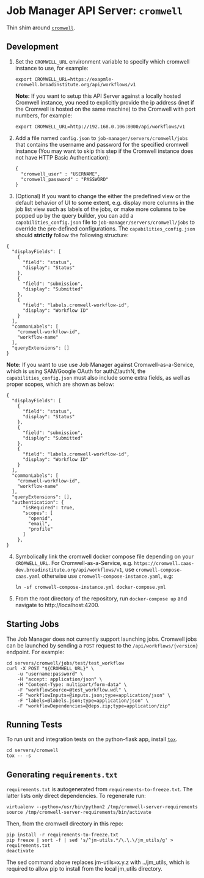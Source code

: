 # Job Manager API Server: `cromwell`

Thin shim around [`cromwell`](https://github.com/broadinstitute/cromwell).

## Development

1. Set the `CROMWELL_URL` environment variable to specify which cromwell instance to use, for example:
    
    ```
    export CROMWELL_URL=https://exapmle-cromwell.broadinstitute.org/api/workflows/v1
    ```

    **Note:** If you want to setup this API Server against a locally hosted Cromwell instance, you need to explicitly provide the ip address (inet if the Cromwell is hosted on the same machine) to the Cromwell with port numbers, for example:
    ```
    export CROMWELL_URL=http://192.168.0.106:8000/api/workflows/v1
    ```

2. Add a file named `config.json` to `job-manager/servers/cromwell/jobs` that contains the username and password for the specified cromwell instance (You may want to skip this step if the Cromwell instance does not have HTTP Basic Authentication):
    ```
    {
      "cromwell_user" : "USERNAME",
      "cromwell_password" : "PASSWORD"
    }
    ```

3. (Optional) If you want to change the either the predefined view or the default behavior of UI to some extent, e.g. display more columns in the job list view such as labels of the jobs, or make more columns to be popped up by the query builder, you can add a `capabilities_config.json` file to `job-manager/servers/cromwell/jobs` to override the pre-defined configurations. The `capabilities_config.json` should **strictly** follow the following structure:
```
{
  "displayFields": [
    {
      "field": "status",
      "display": "Status"
    },
    {
      "field": "submission",
      "display": "Submitted"
    },
    {
      "field": "labels.cromwell-workflow-id",
      "display": "Workflow ID"
    }
  ],
  "commonLabels": [
    "cromwell-workflow-id",
    "workflow-name"
  ],
  "queryExtensions": []
}
```

   **Note:** If you want to use use Job Manager against Cromwell-as-a-Service, which is using SAM/Google OAuth for authZ/authN, the `capabilities_config.json` must also include some extra fields, as well as proper scopes, which are shown as below:
 ```
 {
   "displayFields": [
     {
       "field": "status",
       "display": "Status"
     },
     {
       "field": "submission",
       "display": "Submitted"
     },
     {
       "field": "labels.cromwell-workflow-id",
       "display": "Workflow ID"
     }
   ],
   "commonLabels": [
     "cromwell-workflow-id",
     "workflow-name"
   ],
   "queryExtensions": [],
   "authentication": {
       "isRequired": true, 
       "scopes": [
         "openid", 
         "email", 
         "profile"
       ]
     },
 }
 ```

4. Symbolically link the cromwell docker compose file depending on your `CROMWELL_URL`. For Cromwell-as-a-Service, e.g. `https://cromwell.caas-dev.broadinstitute.org/api/workflows/v1`, use `cromwell-compose-caas.yaml` otherwise use `cromwell-compose-instance.yaml`, e.g:
    ```
    ln -sf cromwell-compose-instance.yml docker-compose.yml
    ```

5. From the root directory of the repository, run `docker-compose up` and navigate to http://localhost:4200.


## Starting Jobs
The Job Manager does not currently support launching jobs. Cromwell jobs can be launched by sending a `POST` request to the `/api/workflows/{version}` endpoint. For example:
```
cd servers/cromwell/jobs/test/test_workflow
curl -X POST "${CROMWELL_URL}" \
    -u "username:password" \
    -H "accept: application/json" \
    -H "Content-Type: multipart/form-data" \
    -F "workflowSource=@test_workflow.wdl" \
    -F "workflowInputs=@inputs.json;type=application/json" \
    -F "labels=@labels.json;type=application/json" \
    -F "workflowDependencies=@deps.zip;type=application/zip"
```


## Running Tests
To run unit and integration tests on the python-flask app, install
[`tox`](https://github.com/tox-dev/tox).
```
cd servers/cromwell
tox -- -s
```

## Generating `requirements.txt`

`requirements.txt` is autogenerated from `requirements-to-freeze.txt`. The
latter lists only direct dependencies. To regenerate run:
```
virtualenv --python=/usr/bin/python2 /tmp/cromwell-server-requirements
source /tmp/cromwell-server-requirements/bin/activate
```
Then, from the cromwell directory in this repo:
```
pip install -r requirements-to-freeze.txt
pip freeze | sort -f | sed 's/^jm-utils.*/\.\.\/jm_utils/g' > requirements.txt
deactivate
```

The sed command above replaces jm-utils=x.y.z with ../jm_utils, which is required
to allow pip to install from the local jm_utils directory.
